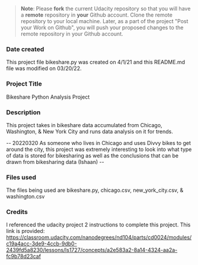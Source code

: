 >**Note**: Please **fork** the current Udacity repository so that you will have a **remote** repository in **your** Github account. Clone the remote repository to your local machine. Later, as a part of the project "Post your Work on Github", you will push your proposed changes to the remote repository in your Github account.

### Date created
This project file bikeshare.py was created on 4/1/21 and this README.md file was modified on 03/20/22.

### Project Title
Bikeshare Python Analysis Project

### Description
This project takes in bikeshare data accumulated from Chicago, Washington, & New York City and runs data analysis on it for trends.

-- 20220320 As someone who lives in Chicago and uses Divvy bikes to get around the city, this project was extremely interesting to look into what type of data is stored for bikesharing as well as the conclusions that can be drawn from bikesharing data (Ishaan) --

### Files used
The files being used are bikeshare.py, chicago.csv, new_york_city.csv, & washington.csv

### Credits
I referenced the udacity project 2 instructions to complete this project. This link is provided: https://classroom.udacity.com/nanodegrees/nd104/parts/cd0024/modules/c19a4acc-3de9-4ccb-9db0-2439fd5a8230/lessons/ls1727/concepts/a2e583a2-8a14-4324-aa2a-fc9b78d23caf
